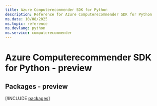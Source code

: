 ```yaml
---
title: Azure Computerecommender SDK for Python
description: Reference for Azure Computerecommender SDK for Python
ms.date: 10/08/2025
ms.topic: reference
ms.devlang: python
ms.service: computerecommender
---
```

# Azure Computerecommender SDK for Python - preview
## Packages - preview
[!INCLUDE [packages](computerecommender-index.md)]